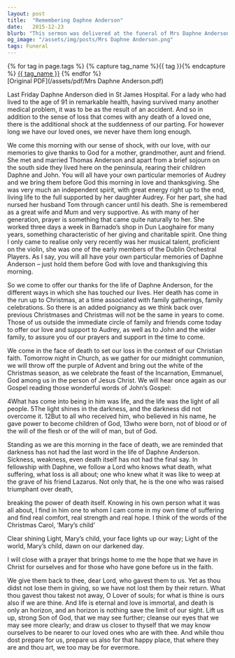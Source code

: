 ```yaml
---
layout: post
title:  "Remembering Daphne Anderson"
date:   2015-12-23
blurb: "This sermon was delivered at the funeral of Mrs Daphne Anderson on 23rd December 2015. It celebrates her life, her independent spirit, and her charitable works. The sermon also provides comfort and hope in the face of loss, reminding the congregation of the eternal life and love in Christ."
og_image: "/assets/img/posts/Mrs Daphne Anderson.png"
tags: Funeral
---    
```

<div class="tag-pills">
  {% for tag in page.tags %}
    {% capture tag_name %}{{ tag }}{% endcapture %}
    <a href="{{ site.baseurl }}/tag/{{ tag_name | slugify }}" class="tag-pill">{{ tag_name }}</a>
  {% endfor %}
</div>
[Original PDF](/assets/pdf/Mrs Daphne Anderson.pdf)

Last Friday Daphne Anderson died in St James Hospital. For a lady who had lived to the age of 91 in remarkable health, having survived many another medical problem, it was to be as the result of an accident. And so in addition to the sense of loss that comes with any death of a loved one, there is the additional shock at the suddenness of our parting. For however long we have our loved ones, we never have them long enough.

We come this morning with our sense of shock, with our love, with our memories to give thanks to God for a mother, grandmother, aunt and friend. She met and married Thomas Anderson and apart from a brief sojourn on the south side they lived here on the peninsula, rearing their children Daphne and John. You will all have your own particular memories of Audrey and we bring them before God this morning in love and thanksgiving. She was very much an independent spirit, with great energy right up to the end, living life to the full supported by her daughter Audrey. For her part, she had nursed her husband Tom through cancer until his death. She is remembered as a great wife and Mum and very supportive. As with many of her generation, prayer is something that came quite naturally to her. She worked three days a week in Barnado’s shop in Dun Laoghaire for many years, something characteristic of her giving and charitable spirit. One thing I only came to realise only very recently was her musical talent, proficient on the violin, she was one of the early members of the Dublin Orchestral Players. As I say, you will all have your own particular memories of Daphne Anderson – just hold them before God with love and thanksgiving this morning.

So we come to offer our thanks for the life of Daphne Anderson, for the different ways in which she has touched our lives. Her death has come in the run up to Christmas, at a time associated with family gatherings, family celebrations. So there is an added poignancy as we think back over previous Christmases and Christmas will not be the same in years to come. Those of us outside the immediate circle of family and friends come today to offer our love and support to Audrey, as well as to John and the wider family, to assure you of our prayers and support in the time to come.

We come in the face of death to set our loss in the context of our Christian faith. Tomorrow night in Church, as we gather for our midnight communion, we will throw off the purple of Advent and bring out the white of the Christmas season, as we celebrate the feast of the Incarnation, Emmanuel, God among us in the person of Jesus Christ. We will hear once again as our Gospel reading those wonderful words of John’s Gospel:

4What has come into being in him was life, and the life was the light of all people. 5The light shines in the darkness, and the darkness did not overcome it.
12But to all who received him, who believed in his name, he gave power to become children of God, 13who were born, not of blood or of the will of the flesh or of the will of man, but of God.

Standing as we are this morning in the face of death, we are reminded that darkness has not had the last word in the life of Daphne Anderson. Sickness, weakness, even death itself has not had the final say. In fellowship with Daphne, we follow a Lord who knows what death, what suffering, what loss is all about; one who knew what it was like to weep at the grave of his friend Lazarus. Not only that, he is the one who was raised triumphant over death,

breaking the power of death itself. Knowing in his own person what it was all about, I find in him one to whom I cam come in my own time of suffering and find real comfort, real strength and real hope. I think of the words of the Christmas Carol, ‘Mary’s child’

Clear shining Light,
Mary’s child,
your face lights up our way;
Light of the world,
Mary’s child,
dawn on our darkened day.

I will close with a prayer that brings home to me the hope that we have in Christ for ourselves and for those who have gone before us in the faith.

We give them back to thee, dear Lord, who gavest them to us. Yet as thou didst not lose them in giving, so we have not lost them by their return. What thou gavest thou takest not away, O Lover of souls; for what is thine is ours also if we are thine. And life is eternal and love is immortal, and death is only an horizon, and an horizon is nothing save the limit of our sight. Lift us up, strong Son of God, that we may see further; cleanse our eyes that we may see more clearly; and draw us closer to thyself that we may know ourselves to be nearer to our loved ones who are with thee. And while thou dost prepare for us, prepare us also for that happy place, that where they are and thou art, we too may be for evermore.
